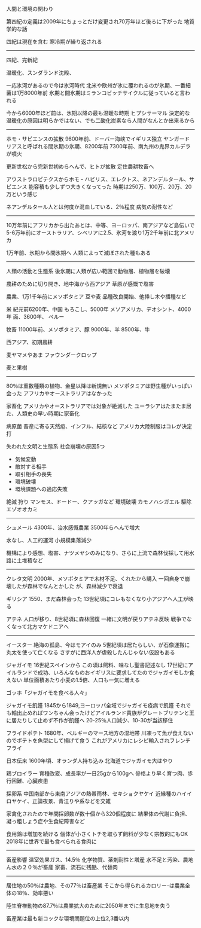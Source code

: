 人間と環境の関わり

第四紀の定義は2009年にちょっとだけ変更され70万年ほど後ろに下がった
地質学的な話

四紀は現在を含む
寒冷期が繰り返される

---

四紀、完新紀

温暖化、スンダランド沈殿、

一応氷河があるので今は氷河時代
北米や欧州が氷に覆われるのが氷期、一番細菌は1万8000年前
氷期と間氷期はミランコビッチサイクルに従っていると言われる

今から6000年ほど前は、氷期以降の最も温暖な時期
ヒプシサーマル
決定的な温暖化の原因は明らかではない、でも二酸化炭素なら人間がなんとか出来るから


---

ホモ・サピエンスの拡散
9600年前、ドーバー海峡でイギリス独立
ヤンガードリアスと呼ばれる間氷期の氷期、8200年前
7300年前、南九州の鬼界カルデラが噴火

更新世松から完新世初めらへんで、ヒトが拡散
定住農耕牧畜へ


アウストラロピテクスからホモ・ハビリス、エレクトス、ネアンデルタール、サピエンス
能容積も少しずつ大きくなってった
時期は250万、100万、20万、20万という感じ

ネアンデルタール人とは何度か混血している、2％程度
病気の耐性など

---

10万年前にアフリカから出たあとは、中等、ヨーロッパ、南アジアなど島伝いで5-6万年前にオーストラリア、シベリアに2.5、氷河を渡り1万2千年前に北アメリカ

1万年前、氷期から間氷期へ
人類によって滅ぼされた種もある

---

人類の活動と生態系
後氷期に人類が広い範囲で動物層、植物層を破壊

農耕のために切り開き、地中海から西アジア
草原が感慨で塩害

農業、1万1千年前にメソポタミア
豆や麦
品種改良開始、他挿し木や播種など

米
紀元前6200年、中国
もろこし、5000年
メソアメリカ、デオシント、4000年
面、3600年、
ペルー


牧畜
11000年前、メソポタミア、豚
9000年、羊
8500年、牛


西アジア、初期農耕

麦ヤマメやあま
ファウンダークロップ

麦と果樹


---

80％は重数種類の植物、金星以降は新規無い
メソポタミアは野生種がいっぱい会った
アフリカやオーストラリアはなかった

家畜化
アメリカやオーストラリアでは対象が絶滅した
ユーラシアはたまたま居た、人類史の早い時期に家畜化

病原菌
畜産に寄る天然痘、インフル、結核など
アメリカ大陸制服はコレが決定打

失われた文明と生態系
社会崩壊の原因5つ
- 気候変動
- 敵対する相手
- 取引相手の喪失
- 環境破壊
- 環境課題への適応失敗

絶滅
狩り
マンモス、ドードー、クアッガなど
環境破壊
カモノハシガエル
駆除
エゾオオカミ

---

シュメール
4300年、治水感慨農業
3500年らへんで増大

水なし、人工的運河
小規模集落減少

機構により感想、塩害、ナツメヤシのみになり、さらに上流で森林伐採して用水路に土堆積など

---

クレタ文明
2000年、メソポタミアで木材不足、くれたから購入
一回自身で崩壊したが森林でなんとかした
が、森林減少で衰退

ギリシア
1550、まだ森林会った
13世紀頃にコレもなくなり小アジアへ人工が映る

アテネ
人口が移り、8世紀頃に森林回復
一緒に文明が戻りアテネ反映
戦争でなくなって北方マケドニアへ

---

イースター
絶海の孤島、今はモアイのみ
5世紀頃は居たらしい、が石像運搬に丸太を使って亡くなる
さすがに西洋人が虐殺したんじゃない仮設もある

ジャガイモ
16世紀スペインから
この頃は飼料、味なし聖書記述なし
17世紀にアイルランドで成功、いろんなものおイギリスに要求してたのでジャガイモしか食えない
単位面積あたり小麦の1.5倍、人口も一気に増える

ゴッホ「ジャガイモを食べる人々」

ジャガイモ飢饉
1845から1849,ヨーロッパ全域でジャガイモ疫病で飢饉
それでも輸出止めればワンちゃん会ったけどアイルランド貴族がグレートブリテンと王に居たりして止めず不作が飢饉へ
20-25％人口減少、10-30が当該移住

フライドポテト
1680年、ベルギーのマース地方の湿地帯
川凍って魚が食えないのでポテトを魚型にして揚げて食う
これがアメリカにレシピ輸入されフレンチフライ

日本伝来
1600年頃、オランダ人持ち込み
北海道でジャガイモ大はやり

鶏ブロイラー
育種改変、成長率が一日25gから100gへ
骨格より早く育つ肉、歩行困難、心臓疾患

採卵系
中国南部から東南アジアの熱帯雨林、セキショクヤケイ
近縁種のハイイロヤケイ、正論夜景、青江りや系などを交雑

家禽化されたので年間採卵数が数十個から320個程度に
結果体の代謝に負担、凝っ粗しょう症や生食紀障害など

食用鶏は増加を続ける
個体が小さくトチを取らず飼料が少なく宗教的にもOK
2018年に世界で最も食べられる食肉に

---

畜産影響
温室効果ガス、14.5％
化学物質、薬剤耐性と増産
水不足と汚染、農地ん水の２０％が畜産
家畜、流石に残酷、代替肉

---

居住地の50％は農地、その77％は畜産業
そこから得られるカロリー-は農業全体の18％、効率悪い

陸生脊椎動物の87.7％は農業拡大のために2050年までに生息地を失う

畜産業は最も新コックな環境問題位の上位2,3番以内




















